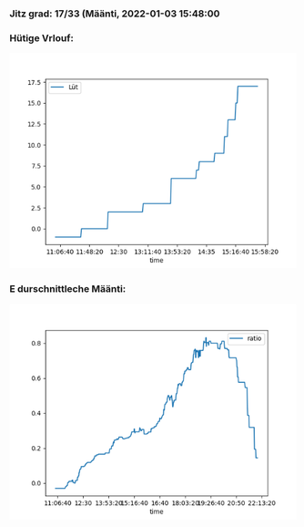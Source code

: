 ### Jitz grad: 17/33 (Määnti, 2022-01-03 15:48:00

### Hütige Vrlouf:
![Graph](Today.png)

### E durschnittleche Määnti:
![Graph](Määnti.png)